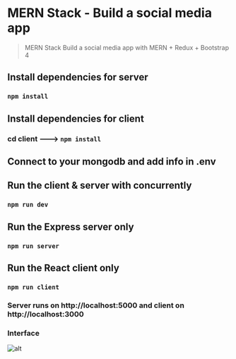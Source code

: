 # MERN Stack - Build a social media app 
> MERN Stack Build  a social media app with MERN  + Redux  + Bootstrap 4

<!-- ## Demo: https://v-network-devat.herokuapp.com/ -->

## Install dependencies for server 
### `npm install`

## Install dependencies for client
### cd client ---> `npm install`

## Connect to your mongodb and add info in .env

## Run the client & server with concurrently
### `npm run dev`

## Run the Express server only
### `npm run server`

## Run the React client only
### `npm run client`

### Server runs on http://localhost:5000 and client on http://localhost:3000

### Interface 

![alt](https://res.cloudinary.com/dbsszsws9/image/upload/v1628274265/apps_screenshop/Screenshot_from_2021-08-06_14-09-52_hm9cix.png)


